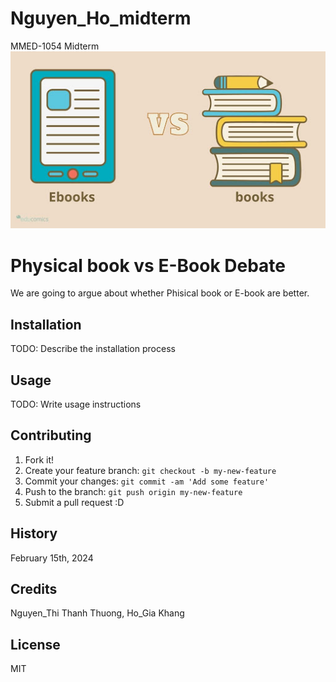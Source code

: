# Nguyen_Ho_midterm
MMED-1054 Midterm
![Physical book vs E-Book](images/eBooksvsBooks.jpeg)

# Physical book vs E-Book Debate

We are going to argue about whether Phisical book or E-book are better.

## Installation

TODO: Describe the installation process

## Usage

TODO: Write usage instructions

## Contributing

1. Fork it!
2. Create your feature branch: `git checkout -b my-new-feature`
3. Commit your changes: `git commit -am 'Add some feature'`
4. Push to the branch: `git push origin my-new-feature`
5. Submit a pull request :D

## History

February 15th, 2024

## Credits

Nguyen_Thi Thanh Thuong, Ho_Gia Khang

## License

MIT

